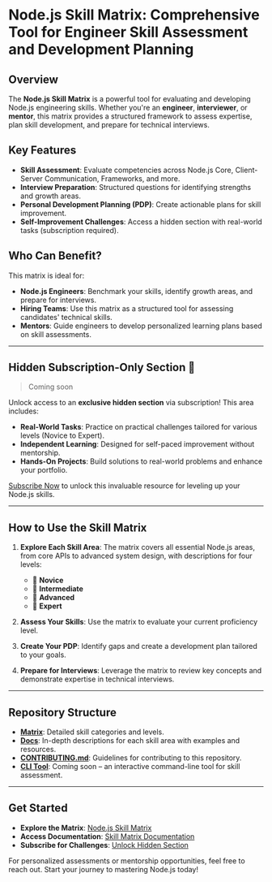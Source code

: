 # Node.js Skill Matrix: Comprehensive Tool for Engineer Skill Assessment and Development Planning

## Overview

The **Node.js Skill Matrix** is a powerful tool for evaluating and developing Node.js engineering skills. Whether you're an **engineer**, **interviewer**, or **mentor**, this matrix provides a structured framework to assess expertise, plan skill development, and prepare for technical interviews.

## Key Features

- **Skill Assessment**: Evaluate competencies across Node.js Core, Client-Server Communication, Frameworks, and more.
- **Interview Preparation**: Structured questions for identifying strengths and growth areas.
- **Personal Development Planning (PDP)**: Create actionable plans for skill improvement.
- **Self-Improvement Challenges**: Access a hidden section with real-world tasks (subscription required).

## Who Can Benefit?

This matrix is ideal for:
- **Node.js Engineers**: Benchmark your skills, identify growth areas, and prepare for interviews.
- **Hiring Teams**: Use this matrix as a structured tool for assessing candidates' technical skills.
- **Mentors**: Guide engineers to develop personalized learning plans based on skill assessments.

---

## Hidden Subscription-Only Section 🚀
> Coming soon

Unlock access to an **exclusive hidden section** via subscription! This area includes:
- **Real-World Tasks**: Practice on practical challenges tailored for various levels (Novice to Expert).
- **Independent Learning**: Designed for self-paced improvement without mentorship.
- **Hands-On Projects**: Build solutions to real-world problems and enhance your portfolio.

[Subscribe Now](#) to unlock this invaluable resource for leveling up your Node.js skills.

---

## How to Use the Skill Matrix

1. **Explore Each Skill Area**: The matrix covers all essential Node.js areas, from core APIs to advanced system design, with descriptions for four levels:
   - 🌱 **Novice**
   - 🌿 **Intermediate**
   - 🌳 **Advanced**
   - 🚀 **Expert**

2. **Assess Your Skills**: Use the matrix to evaluate your current proficiency level.
3. **Create Your PDP**: Identify gaps and create a development plan tailored to your goals.
4. **Prepare for Interviews**: Leverage the matrix to review key concepts and demonstrate expertise in technical interviews.

---

## Repository Structure

- **[Matrix](./MATRIX.md)**: Detailed skill categories and levels.
- **[Docs](./docs/README.md)**: In-depth descriptions for each skill area with examples and resources.
- **[CONTRIBUTING.md](./CONTRIBUTING.md)**: Guidelines for contributing to this repository.
- **[CLI Tool](#)**: Coming soon – an interactive command-line tool for skill assessment.

---

## Get Started

- **Explore the Matrix**: [Node.js Skill Matrix](./MATRIX.md)
- **Access Documentation**: [Skill Matrix Documentation](./docs/README.md)
- **Subscribe for Challenges**: [Unlock Hidden Section](#exclusive-subscription-only-section)

For personalized assessments or mentorship opportunities, feel free to reach out. Start your journey to mastering Node.js today!
